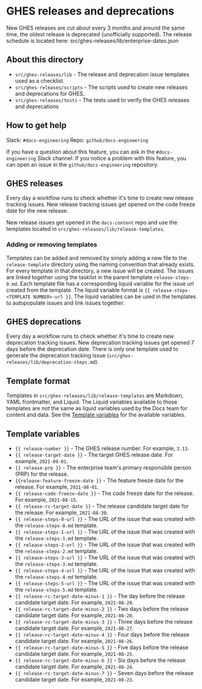 # GHES releases and deprecations

New GHES releases are cut about every 3 months and around the same time, the oldest release is deprecated (unofficially supported). The release schedule is located here: src/ghes-releases/lib/enterprise-dates.json

## About this directory

- `src/ghes-releases/lib` - The release and deprecation issue templates used as a checklist.
- `src/ghes-releases/scripts` - The scripts used to create new releases and deprecations for GHES.
- `src/ghes-releases/tests` - The tests used to verify the GHES releases and deprecations

## How to get help

Slack: `#docs-engineering`
Repo: `github/docs-engineering`

If you have a question about this feature, you can ask in the `#docs-engineering` Slack channel. If you notice a problem with this feature, you can open an issue in the `github/docs-engineering` repository.

## GHES releases

Every day a workflow runs to check whether it's time to create new release tracking issues. New release tracking issues get opened on the code freeze date for the new release.

New release issues get opened in the `docs-content` repo and use the templates located in `src/ghes-releases/lib/release-templates`.

### Adding or removing templates

Templates can be added and removed by simply adding a new file to the `release-template` directory using the naming convention that already exists. For every template in that directory, a new issue will be created. The issues are linked together using the tasklist in the parent template `release-steps-0.md`. Each template file has a corresponding liquid variable for the issue url created from the template. The liquid variable format is `{{ release-steps-<TEMPLATE NUMBER>-url }}`. The liquid variables can be used in the templates to autopopulate issues and link issues together.

## GHES deprecations

Every day a workflow runs to check whether it's time to create new deprecation tracking issues. New deprecation tracking issues get opened 7 days before the deprecation date. There is only one template used to generate the deprecation tracking issue (`src/ghes-releases/lib/deprecation-steps.md`).

## Template format

Templates in `src/ghes-releases/lib/release-templates` are Markdown, YAML frontmatter, and Liquid. The Liquid variables available to those templates are _not_ the same as liquid variables used by the Docs team for content and data. See the [Template variables](#template-variables) for the available variables.

## Template variables

- `{{ release-number }}` - The GHES release number. For example, `3.13`.
- `{{ release-target-date }}` - The target GHES release date. For example, `2021-09-01`.
- `{{ release-prp }}` - The enterprise team's primary responsible person (PRP) for the release.
- `{{release-feature-freeze-date }}` - The feature freeze date for the release. For example, `2021-08-01`.
- `{{ release-code-freeze-date }}` - The code freeze date for the release. For example, `2021-08-15`.
- `{{ release-rc-target-date }}` - The release candidate target date for the release. For example, `2021-08-30`.
- `{{ release-steps-0-url }}` - The URL of the issue that was created with the `release-steps-0.md` template.
- `{{ release-steps-1-url }}` - The URL of the issue that was created with the `release-steps-1.md` template.
- `{{ release-steps-2-url }}` - The URL of the issue that was created with the `release-steps-2.md` template.
- `{{ release-steps-3-url }}` - The URL of the issue that was created with the `release-steps-3.md` template.
- `{{ release-steps-4-url }}` - The URL of the issue that was created with the `release-steps-4.md` template.
- `{{ release-steps-5-url }}` - The URL of the issue that was created with the `release-steps-5.md` template.
- `{{ release-rc-target-date-minus-1 }}` - The day before the release candidate target date. For example, `2021-08-29`.
- `{{ release-rc-target-date-minus-2 }}` - Two days before the release candidate target date. For example, `2021-08-28`.
- `{{ release-rc-target-date-minus-3 }}` - Three days before the release candidate target date. For example, `2021-08-27`.
- `{{ release-rc-target-date-minus-4 }}` - Four days before the release candidate target date. For example, `2021-08-26`.
- `{{ release-rc-target-date-minus-5 }}` - Five days before the release candidate target date. For example, `2021-08-25`.
- `{{ release-rc-target-date-minus-6 }}` - Six days before the release candidate target date. For example, `2021-08-24`.
- `{{ release-rc-target-date-minus-7 }}` - Seven days before the release candidate target date. For example, `2021-08-23`.
